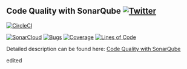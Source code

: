 ## Code Quality with SonarQube [![Twitter](https://img.shields.io/twitter/follow/piotr_minkowski.svg?style=social&logo=twitter&label=Follow%20Me)](https://twitter.com/piotr_minkowski)

[![CircleCI](https://circleci.com/gh/piomin/sample-java-sonar.svg?style=svg)](https://circleci.com/gh/piomin/sample-java-sonar)

[![SonarCloud](https://sonarcloud.io/images/project_badges/sonarcloud-black.svg)](https://sonarcloud.io/dashboard?id=piomin_sample-java-sonar)
[![Bugs](https://sonarcloud.io/api/project_badges/measure?project=piomin_sample-java-sonar&metric=bugs)](https://sonarcloud.io/dashboard?id=piomin_sample-java-sonar)
[![Coverage](https://sonarcloud.io/api/project_badges/measure?project=piomin_sample-java-sonar&metric=coverage)](https://sonarcloud.io/dashboard?id=piomin_sample-java-sonar)
[![Lines of Code](https://sonarcloud.io/api/project_badges/measure?project=piomin_sample-java-sonar&metric=ncloc)](https://sonarcloud.io/dashboard?id=piomin_sample-java-sonar)

Detailed description can be found here: [Code Quality with SonarQube](https://piotrminkowski.com/2017/07/20/code-quality-with-sonarqube/) 




edited
